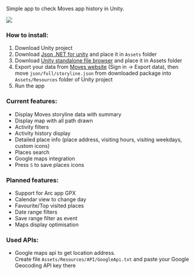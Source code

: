 Simple app to check Moves app history in Unity.

![][image-1]

### How to install:

1. Download Unity project
2. Download [Json .NET for unity][1] and place it in `Assets` folder
3. Download [Unity standalone file browser][2] and place it in Assets folder 
3. Export your data from [Moves website][3] (Sign in -\> Export data), then move `json/full/storyline.json` from downloaded package into `Assets/Resources` folder of Unity project
4. Run the app

### Current features:
- Display Moves storyline data with summary
- Display map with all path drawn
- Activity filters
- Activity history display
- Detailed place info (place address, visiting hours, visiting weekdays, custom icons)
- Places search
- Google maps integration
- Press `S` to save places icons
### Planned features:
- Support for Arc app GPX
- Calendar view to change day
- Favourite/Top visited places
- Date range filters
- Save range filter as event
- Maps display optimisation

### Used APIs:
- Google maps api to get location address.  
	Create file `Assets/Resources/API/GoogleApi.txt` and paste your Google Geocoding API key there

[1]:	https://assetstore.unity.com/packages/tools/input-management/json-net-for-unity-11347
[2]:	https://github.com/gkngkc/UnityStandaloneFileBrowser
[3]:	http://moves-app.com

[image-1]:	https://i.imgur.com/CUnrJNt.png